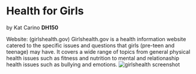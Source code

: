 # Health for Girls
by Kat Carino **DH150**

Website: (girlshealth.gov)
Girlshealth.gov is a health information website catered to the specific issues and questions that girls (pre-teen and teenage) may have. It covers a wide range of topics from general physical health issues such as fitness and nutrition to mental and relationaship health issues such as bullying and emotions.
![girlshealth screenshot](https://kcarino17.github.io/DH150-UX/SmartSelectImage_2019-10-10-22-47-14.png)
